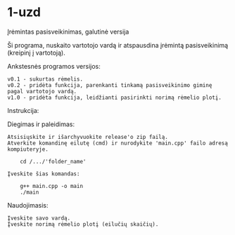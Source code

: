 # 1-uzd
Įrėmintas pasisveikinimas, galutinė versija

Ši programa, nuskaito vartotojo vardą ir atspausdina įrėmintą pasisveikinimą (kreipinį į vartotoją).

Ankstesnės programos versijos:

    v0.1 - sukurtas rėmelis.
    v0.2 - pridėta funkcija, parenkanti tinkamą pasisveikinimo giminę pagal vartotojo vardą.
    v1.0 - pridėta funkcija, leidžianti pasirinkti norimą rėmelio plotį.

Instrukcija:

Diegimas ir paleidimas:

    Atsisiųskite ir išarchyvuokite release'o zip failą.
    Atverkite komandinę eilutę (cmd) ir nurodykite 'main.cpp' failo adresą kompiuteryje.

        cd /.../'folder_name'

    Įveskite šias komandas:

        g++ main.cpp -o main
        ./main
  
Naudojimasis:

    Įveskite savo vardą.
    Įveskite norimą rėmelio plotį (eilučių skaičių).
